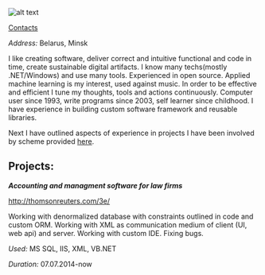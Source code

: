 

![alt text](https://raw.githubusercontent.com/asd-and-Rizzo/asd-and-Rizzo.github.io/master/images/image00.jpg "Dzmitry Lahoda")

[Contacts](https://github.com/asd-and-Rizzo/asd-and-Rizzo.github.io/blob/master/contacts.md)

*Address:* Belarus, Minsk

I like creating software, deliver correct and intuitive functional and code in time, create sustainable digital artifacts. I know many techs(mostly .NET/Windows) and use many tools. Experienced in open source. Applied machine learning is my interest, used against music. In order to be effective and efficient I tune my thoughts, tools and actions continuously. Computer user since 1993, write programs since 2003, self learner since childhood. I have experience in building custom software framework and reusable libraries. 


Next I have outlined aspects of experience in projects I have been involved by scheme provided [here](https://github.com/asd-and-Rizzo/asd-and-Rizzo.github.io/blob/master/cv_item_stucture.md). 


Projects:
---

***Accounting and managment software for law firms***

http://thomsonreuters.com/3e/

Working with denormalized database with constraints outlined in code and custom ORM. Working with XML as communication medium of client (UI, web api) and server. Working with custom IDE. Fixing bugs.

*Used:* MS SQL, IIS, XML, VB.NET

*Duration:* 07.07.2014-now









